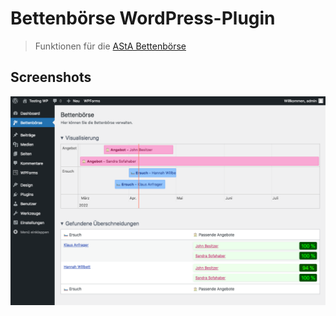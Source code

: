 # Bettenbörse WordPress-Plugin

> Funktionen für die [AStA Bettenbörse](https://asta-lueneburg.de/bettenboerse)

## Screenshots

![](assets/screenshot-1.png)
